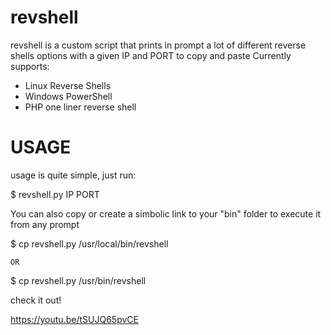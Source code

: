 # revshell
revshell is a custom script that prints in prompt a lot of different reverse shells options with a given IP and PORT to copy and paste 
Currently supports:
- Linux Reverse Shells
- Windows PowerShell 
- PHP one liner reverse shell

# USAGE

usage is quite simple, just run:

$ revshell.py IP PORT


You can also copy or create a simbolic link to your "bin" folder to execute it from any prompt 

$ cp revshell.py /usr/local/bin/revshell

	OR

$ cp revshell.py /usr/bin/revshell

check it out!

https://youtu.be/tSUJQ65pvCE

